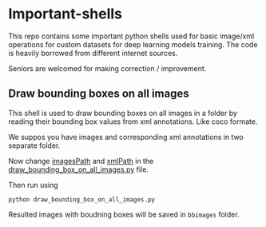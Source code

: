 # Important-shells

This repo contains some important python shells used for basic image/xml operations for custom datasets for deep learning models training.
The code is heavily borrowed from different internet sources. 

Seniors are welcomed for making correction / improvement.


## Draw bounding boxes on all images

This shell is used to draw bounding boxes on all images in a folder by reading their bounding box values from xml annotations. 
Like coco formate. 

We suppos you have images and corresponding xml annotations in two separate folder. 

Now change [imagesPath](https://github.com/MuhammadAsadJaved/Important-shells/blob/master/draw_bounding_box_on_all_images.py#L11) and [xmlPath](https://github.com/MuhammadAsadJaved/Important-shells/blob/master/draw_bounding_box_on_all_images.py#L12) 
in the [draw_bounding_box_on_all_images.py](https://github.com/MuhammadAsadJaved/Important-shells/blob/master/draw_bounding_box_on_all_images.py) file. 

Then run using 
```
python draw_bounding_box_on_all_images.py
```
Resulted images with boudning boxes will be saved in `bbimages` folder. 
